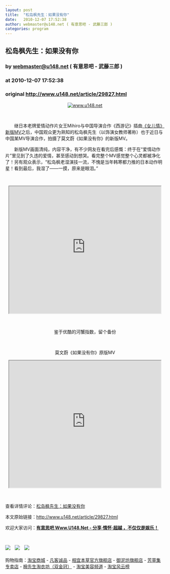 ```yaml
---
layout: post
title:  "松岛枫先生：如果没有你"
date:   2010-12-07 17:52:38
author: webmaster@u148.net ( 有意思吧 - 武藤三郎 )
categories: program
---
```


## 松岛枫先生：如果没有你
### by webmaster@u148.net ( 有意思吧 - 武藤三郎 )
### at 2010-12-07 17:52:38
### original <http://www.u148.net/article/29827.html>

<p style="text-align:center"><a href="http://www.u148.net/"><img src="http://file2.u148.net/images/2010/12/1291628923411.jpg" alt="www.u148.net"></a></p><p style="text-align:left"> </p><p style="text-align:left">　　继日本老牌爱情动作片女王Mihiro与中国导演合作《西游记》插曲<a href="http://www.u148.net/article/29720.html">《女儿情》新版MV</a>之后，中国观众更为熟知的松岛枫先生（以饰演女教师著称）也于近日与中国某MV导演合作，拍摄了莫文蔚《如果没有你》的新版MV。</p> <p style="text-align:left">　　新版MV画面清纯，内容干净，有不少网友在看完后感慨：终于在“爱情动作片”里见到了久违的爱情，甚至感动到想哭。看完整个MV感觉整个心灵都被净化了！另有观众表示，“松岛枫老湿演技一流，不愧是当年韩寒都力推的日本动作明星！看到最后，我湿了——一摸，原来是眼泪。”</p> <p style="text-align:center"> </p> <p style="text-align:center"><iframe src="http://reader.googleusercontent.com/reader/embediframe?src=http://player.youku.com/player.php/sid/XMjI2OTg4MTcy/v.swf&amp;width=480&amp;height=400" width="480" height="400"></iframe></p> <p style="text-align:center"> </p> <p style="text-align:center">鉴于优酷的河蟹指数，留个备份</p> <p style="text-align:center"></p> <p style="text-align:center"> </p> <p style="text-align:center">莫文蔚《如果没有你》原版MV</p> <p style="text-align:center"><iframe src="http://reader.googleusercontent.com/reader/embediframe?src=http://player.youku.com/player.php/sid/XMTg2NTgyMzIw/v.swf&amp;width=480&amp;height=400" width="480" height="400"></iframe></p><p> </p><p>查看详情评论：<a href="http://www.u148.net/article/29827.html">松岛枫先生：如果没有你</a></p><p>本文原始链接：<a href="http://www.u148.net/article/29827.html">http://www.u148.net/article/29827.html</a></p><p>欢迎大家访问：<a href="http://www.u148.net"><strong>有意思吧 Www.U148.Net - 分享·情怀·超越 ，不仅仅是娱乐！</strong></a></p><p> </p><a href="http://www.vancl.com/WebSource/WebSource.aspx?source=u148_net&amp;url=http://www.vancl.com/"><img src="http://img.u148.net/activity/used/vancl_rss.gif" border="0"></a>　<a href="http://s.click.taobao.com/t_8?e=7HZ5x%2BOzdslMRXvXtSOvt%2BklOLo%3D&amp;p=mm_15599093_0_0"><img src="http://img.u148.net/activity/used/handuyishe_rss.gif" border="0"></a>　<a href="http://pindao.huoban.taobao.com/tms/channel/huangguan.htm?pid=mm_15599093_0_0&amp;eventid=101858"><img src="http://img.u148.net/activity/used/taobao.gif" border="0"></a><div> </div><div>购物指南：<a href="http://s.click.taobao.com/t_9?p=mm_15599093_0_0&amp;l=http%3A%2F%2Fwww.tmall.com">淘宝商城</a> - <a href="http://www.vancl.com/WebSource/WebSource.aspx?source=u148_net&amp;url=http://www.vancl.com/">凡客诚品</a> - <a href="http://s.click.taobao.com/a/qvVmnYhD5qI=-15599093">相宜本草官方旗舰店</a> - <a href="http://s.click.taobao.com/t_8?e=7HZ5x%2BOzffMzdZiOKjBnKea5jQ%3D%3D&amp;p=mm_15599093_0_0">御泥坊旗舰店</a> - <a href="http://s.click.taobao.com/t_8?e=7HZ5x%2BOzffMzeCXcGUBPcs8Bhg%3D%3D&amp;p=mm_15599093_0_0">芳草集专卖店</a> - <a href="http://s.click.taobao.com/a/qvMnXmsZsMA=-15599093">棉先生淘衣坊（双金冠）</a> - <a href="http://pindao.huoban.taobao.com/tms/channel/beauty.htm?pid=mm_15599093_0_0&amp;eventid=101328">淘宝美容频道</a> - <a href="http://pindao.huoban.taobao.com/channel/channelfy.htm?pid=mm_15599093_0_0&amp;eventid=101325">淘宝风云榜</a></div><p> </p>